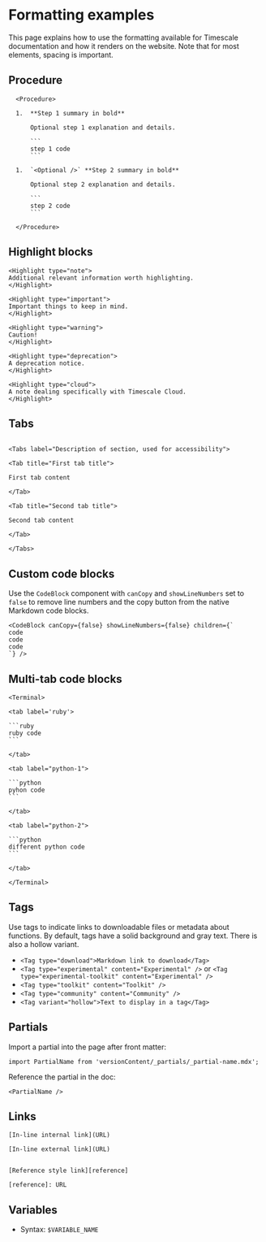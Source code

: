 # Formatting examples 

This page explains how to use the formatting available for Timescale documentation and how it renders on the website. Note that for most elements, spacing is important. 

## Procedure

```text
  <Procedure>

  1.  **Step 1 summary in bold**

      Optional step 1 explanation and details.

      ```
      step 1 code
      ```

  1.  `<Optional />` **Step 2 summary in bold**

      Optional step 2 explanation and details.

      ```
      step 2 code
      ```

  </Procedure>
```
  
## Highlight blocks

```text
<Highlight type="note">
Additional relevant information worth highlighting.
</Highlight>

<Highlight type="important">
Important things to keep in mind.
</Highlight>

<Highlight type="warning">
Caution!
</Highlight>

<Highlight type="deprecation">
A deprecation notice.
</Highlight>

<Highlight type="cloud">
A note dealing specifically with Timescale Cloud.
</Highlight>

```

## Tabs

```text

<Tabs label="Description of section, used for accessibility">

<Tab title="First tab title">

First tab content

</Tab>

<Tab title="Second tab title">

Second tab content

</Tab>

</Tabs>
```

## Custom code blocks 

Use the `CodeBlock` component with `canCopy` and `showLineNumbers` set to `false` to remove line numbers and the copy button from the native Markdown code blocks.

```text
<CodeBlock canCopy={false} showLineNumbers={false} children={`
code 
code 
code
`} />
```

## Multi-tab code blocks

    <Terminal>
    
    <tab label='ruby'>
    
    ```ruby
    ruby code
    ```
    
    </tab>
    
    <tab label="python-1">
    
    ```python
    pyhon code
    ```
    
    </tab>
    
    <tab label="python-2">
    
    ```python
    different python code
    ```
    
    </tab>
    
    </Terminal>


## Tags

Use tags to indicate links to downloadable files or metadata about functions. By default, tags have a solid background and gray text. There is also a hollow
variant.

- `<Tag type="download">Markdown link to download</Tag>`
- `<Tag type="experimental" content="Experimental" />` or `<Tag type="experimental-toolkit" content="Experimental" />`
- `<Tag type="toolkit" content="Toolkit" />`
- `<Tag type="community" content="Community" />`
- `<Tag variant="hollow">Text to display in a tag</Tag>`


## Partials

Import a partial into the page after front matter:

`import PartialName from 'versionContent/_partials/_partial-name.mdx';`

Reference the partial in the doc: 

`<PartialName />`

## Links

```text
[In-line internal link](URL)

[In-line external link](URL)


[Reference style link][reference]

[reference]: URL
```

## Variables 

- Syntax: `$VARIABLE_NAME`

